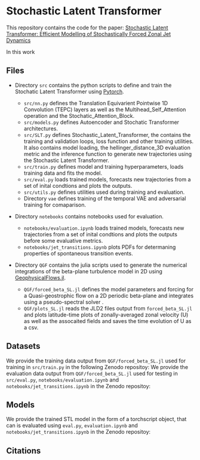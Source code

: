 # Stochastic Latent Transformer

This repository contains the code for the paper: [Stochastic Latent Transformer: Efficient Modelling of Stochastically Forced Zonal Jet Dynamics](https://arxiv.org/)

In this work

## Files

 - Directory `src` contains the python scripts to define and train the Stochatic Latent Transformer using [Pytorch](https://github.com/pytorch/pytorch).
    - `src/nn.py` defines the Translation Equivarient Pointwise 1D Convolution (TEPC) layers as well as the Multihead_Self_Attention operation and the Stochatic_Attention_Block.
    - `src/models.py` defines Autoencoder and Stochatic Transformer architectures.
    - `src/SLT.py` defines Stochastic_Latent_Transformer, the contains the training and validation loops, loss function and other training utilities. It also contains model loading, the hellinger_distance_3D evaluation metric and the inference function to generate new trajectories using the Stochastic Latent Transformer.
    - `src/train.py` defines model and training hyperparameters, loads training data and fits the model.
    - `src/eval.py` loads trained models, forecasts new trajectories from a set of inital condtions and plots the outputs.
    - `src/utils.py` defines utilities used during training and evaluation.
    - Directory `vae` defines training of the temporal VAE and adversarial training for comaparison.

- Directory `notebooks` contains notebooks used for evaluation.
    - `notebooks/evaluation.ipynb` loads trained models, forecasts new trajectories from a set of inital condtions and plots the outputs before some evaluative metrics.
    - `notebooks/jet_transitions.ipynb` plots PDFs for determaning properties of spontaneous transition events.

- Directory `QGF` contains the julia scripts used to generate the numerical integrations of the beta-plane turbulence model in 2D using [GeophysicalFlows.jl](https://github.com/FourierFlows/GeophysicalFlows.jl).
    - `QGF/forced_beta_SL.jl` defines the model parameters and forcing for a Quasi-geostrophic flow on a 2D periodic beta-plane and integrates using a pseudo-spectral solver .
    - `QGF/plots_SL.jl` reads the JLD2 files output from `forced_beta_SL.jl` and plots latitude-time plots of zonally-averaged zonal velocity (U) as well as the assocaited fields and saves the time evolution of U as a csv.

## Datasets
We provide the training data output from `QGF/forced_beta_SL.jl` used for training in `src/train.py` in the following Zenodo repositoy:
We provide the evaluation data output from `QGF/forced_beta_SL.jl` used for testing in `src/eval.py`, `notebooks/evaluation.ipynb` and `notebooks/jet_transitions.ipynb` in the Zenodo repositoy:

## Models
We provide the trained STL model in the form of a torchscript object, that can is evaluated using `eval.py`, `evaluation.ipynb` and `notebooks/jet_transitions.ipynb` in the Zenodo repositoy:

## Citations

```
```


